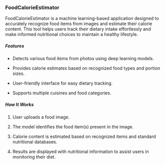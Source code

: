 ### FoodCalorieEstimator
FoodCalorieEstimator is a machine learning-based application designed to accurately recognize food items from images and estimate their calorie content. This tool helps users track their dietary intake effortlessly and make informed nutritional choices to maintain a healthy lifestyle.

##### Features
* Detects various food items from photos using deep learning models.

* Provides calorie estimates based on recognized food types and portion sizes.

* User-friendly interface for easy dietary tracking.

* Supports multiple cuisines and food categories.

##### How It Works
1. User uploads a food image.

2. The model identifies the food item(s) present in the image.

3. Calorie content is estimated based on recognized items and standard nutritional databases.

4. Results are displayed with nutritional information to assist users in monitoring their diet.
